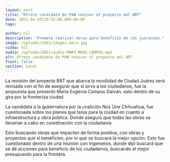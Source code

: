 ```yaml
---
layout: post
title: "Ofrece candidata de PAN revisar el proyecto del BRT"
date: 2021-04-20T20:52:00.000-06:00
tags:
  
author: nil
description: "Promete realizar obras para beneficio de los juarenses."
image: /uploads/2021/images-maru.jpg
video: nil
audio: /uploads/2021/audio-MM07_MARU_CAMPOS.mp3
alt: Ofrece candidata de PAN revisar el proyecto del BRT
front: false
section: Local
---
```


La revisión del proyecto BRT que abarca la movilidad de Ciudad Juárez será revisada con el fin de asegurar que sí sirva a los ciudadanos, fue la propuesta que presentó María Eugenia Campos Galván, esto dentro de su gira por la fronteriza ciudad.

La candidata a la gubernatura por la coalición Nos Une Chihuahua, fue cuestionada sobre los planes que tenía para la ciudad en cuanto a infraestructura y obra pública. Donde aseguró que todas las obras se llevarían a cabo en coordinación con la ciudadanía.

Esto buscando obras que impacten de forma positiva, con obras y proyectos que si beneficien, por lo que se buscará la mejor opción. Esto fue cuestionado dentro de una reunión con ingenieros, donde dijo buscará que se dé acciones para beneficio de los ciudadanos, buscando el mejor presupuesto para la frontera.
